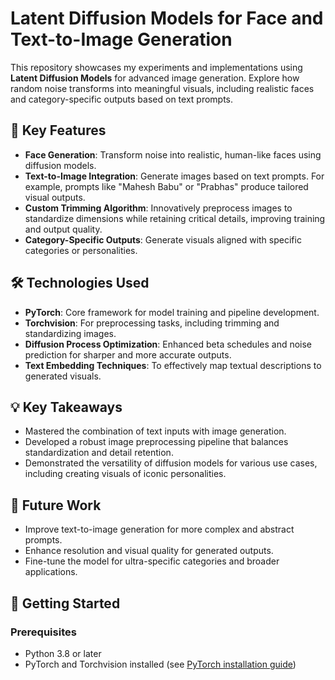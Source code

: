 # Latent Diffusion Models for Face and Text-to-Image Generation  

This repository showcases my experiments and implementations using **Latent Diffusion Models** for advanced image generation. Explore how random noise transforms into meaningful visuals, including realistic faces and category-specific outputs based on text prompts.

## 🚀 Key Features  
- **Face Generation**: Transform noise into realistic, human-like faces using diffusion models.  
- **Text-to-Image Integration**: Generate images based on text prompts. For example, prompts like "Mahesh Babu" or "Prabhas" produce tailored visual outputs.  
- **Custom Trimming Algorithm**: Innovatively preprocess images to standardize dimensions while retaining critical details, improving training and output quality.  
- **Category-Specific Outputs**: Generate visuals aligned with specific categories or personalities.  

## 🛠 Technologies Used  
- **PyTorch**: Core framework for model training and pipeline development.  
- **Torchvision**: For preprocessing tasks, including trimming and standardizing images.  
- **Diffusion Process Optimization**: Enhanced beta schedules and noise prediction for sharper and more accurate outputs.  
- **Text Embedding Techniques**: To effectively map textual descriptions to generated visuals.  

## 💡 Key Takeaways  
- Mastered the combination of text inputs with image generation.  
- Developed a robust image preprocessing pipeline that balances standardization and detail retention.  
- Demonstrated the versatility of diffusion models for various use cases, including creating visuals of iconic personalities.  

## 🔮 Future Work  
- Improve text-to-image generation for more complex and abstract prompts.  
- Enhance resolution and visual quality for generated outputs.  
- Fine-tune the model for ultra-specific categories and broader applications.  

## 📂 Getting Started  

### Prerequisites  
- Python 3.8 or later  
- PyTorch and Torchvision installed (see [PyTorch installation guide](https://pytorch.org/get-started/locally/)) 
